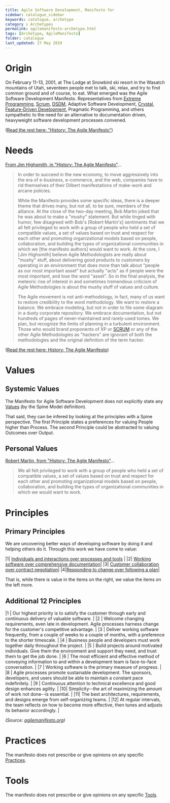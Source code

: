 ```yaml
---
title: Agile Software Development, Manifesto for 
sidebar: catalogue_sidebar
keywords: catalogue, archetype
category : Archetypes
permalink: agilemanifesto-archetype.html
tags: [Archetype, AgileManifesto]
folder: catalogue
last_updated: 27 May 2019
---
```


# Origin
On February 11-13, 2001, at The Lodge at Snowbird ski resort in the Wasatch mountains of Utah, seventeen people met to talk, ski, relax, and try to find common ground and of course, to eat. What emerged was the Agile Software Development Manifesto. Representatives from [Extreme Programming](xp-archetype), [Scrum](scrum-archetype), [DSDM](dsdm-archetype), Adaptive Software Development, [Crystal](crystal-archetype), [Feature-Driven Development](fdd-archetype), Pragmatic Programming, and others sympathetic to the need for an alternative to documentation driven, heavyweight software development processes convened.

([Read the rest here: "History: The Agile Manifesto"](http://agilemanifesto.org/history.html))

# Needs
[From Jim Highsmith, in "History: The Agile Manifesto"](http://agilemanifesto.org/history.html)...

>In order to succeed in the new economy, to move aggressively into the era of e-business, e-commerce, and the web, companies have to rid themselves of their Dilbert manifestations of make-work and arcane policies. 
>
>While the Manifesto provides some specific ideas, there is a deeper theme that drives many, but not all, to be sure, members of the alliance. At the close of the two-day meeting, Bob Martin joked that he was about to make a "mushy" statement. But while tinged with humor, few disagreed with Bob's [Robert Martin's] sentiments that we all felt privileged to work with a group of people who held a set of compatible values, a set of values based on trust and respect for each other and promoting organizational models based on people, collaboration, and building the types of organizational communities in which we [the manifesto authors] would want to work. At the core, I [Jim Highsmith] believe Agile Methodologists are really about "mushy" stuff, about delivering good products to customers by operating in an environment that does more than talk about "people as our most important asset" but actually "acts" as if people were the most important, and lose the word "asset". So in the final analysis, the meteoric rise of interest in and sometimes tremendous criticism of Agile Methodologies is about the mushy stuff of values and culture.
>
>The Agile movement is not anti-methodology, in fact, many of us want to restore credibility to the word methodology. We want to restore a balance. We embrace modeling, but not in order to file some diagram in a dusty corporate repository. We embrace documentation, but not hundreds of pages of never-maintained and rarely-used tomes. We plan, but recognize the limits of planning in a turbulent environment. Those who would brand proponents of XP or [SCRUM](/archetype/Scrum) or any of the other Agile Methodologies as "hackers" are ignorant of both the methodologies and the original definition of the term hacker.

([Read the rest here: History: The Agile Manifesto](http://agilemanifesto.org/history.html))

# Values

## Systemic Values
The Manifesto for Agile Software Development does not explicitly state any [Values](/values) (by the Spine Model definition). 

That said, they can be infered by looking at the principles with a Spine perspective. The first Principle states a preferences for valuing People higher than Process. The second Principle could be abstracted to valuing Outcomes over Output. 

## Personal Values
[Robert Martin, from "History: The Agile Manifesto"](http://agilemanifesto.org/history.html)...

>We all felt privileged to work with a group of people who held a set of compatible values, a set of values based on trust and respect for each other and promoting organizational models based on people, collaboration, and building the types of organizational communities in which we would want to work.

# Principles

## Primary Principles
We are uncovering better ways of developing software by doing it and helping others do it. Through this work we have come to value:

|1| [Individuals and interactions over processes and tools](principle-agile-individualsandinteractions) |
|2| [Working software over comprehensive documentation](principle-agile-workingsoftware)| 
|3| [Customer collaboration over contract negotiation](principle-agile-customercollaboration)| 
|4|[Responding to change over following a plan](principle-agile-respondingtochange)|

That is, while there is value in the items on the right, we value the items on the left more.

## Additional 12 Principles

|1 | Our highest priority is to satisfy the customer through early and continuous delivery of valuable software. |
|2 | Welcome changing requirements, even late in development. Agile processes harness change for the customer's competitive advantage. |
|3 | Deliver working software frequently, from a couple of weeks to a couple of months, with a preference to the shorter timescale. |
|4 | Business people and developers must work together daily throughout the project. |
|5 | Build projects around motivated individuals. Give them the environment and support they need, and trust them to get the job done. |
|6 | The most efficient and effective method of conveying information to and within a development team is face-to-face conversation. |
|7 | Working software is the primary measure of progress. |
|8 | Agile processes promote sustainable development. The sponsors, developers, and users should be able to maintain a constant pace indefinitely. |
|9 | Continuous attention to technical excellence and good design enhances agility. |
|10| Simplicity--the art of maximizing the amount of work not done--is essential. |
|11| The best architectures, requirements, and designs emerge from self-organizing teams. |
|12| At regular intervals, the team reflects on how to become more effective, then tunes and adjusts its behavior accordingly. |

*(Source: [agilemanifesto.org](http://agilemanifesto.org/))*


# Practices
The manifesto does not prescribe or give opinions on any specific [Practices](/practices).

# Tools
The manifesto does not prescribe or give opinions on any specific [Tools](/tools).